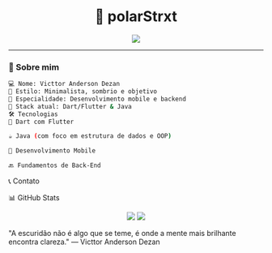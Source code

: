<h1 align="center">🦇 polarStrxt</h1>

<p align="center">
  <img src="https://readme-typing-svg.herokuapp.com?font=Fira+Code&size=22&pause=1000&color=AAAAAA&center=true&vCenter=true&width=435&lines=Full-stack+in+progress...;Code+like+Batman+%F0%9F%8E%AF" />
</p>

---

### 🧠 Sobre mim

```bash
💻 Nome: Victtor Anderson Dezan
🌌 Estilo: Minimalista, sombrio e objetivo
🦾 Especialidade: Desenvolvimento mobile e backend
🚀 Stack atual: Dart/Flutter & Java
🛠️ Tecnologias
💙 Dart com Flutter

☕ Java (com foco em estrutura de dados e OOP)

📱 Desenvolvimento Mobile

🔙 Fundamentos de Back-End

```

📞 Contato

📊 GitHub Stats
<p align="center"> <img src="https://github-readme-stats.vercel.app/api?username=polarStrxt&show_icons=true&theme=tokyonight&hide_border=true" /> <img src="https://github-readme-streak-stats.herokuapp.com/?user=polarStrxt&theme=tokyonight&hide_border=true" /> </p>


"A escuridão não é algo que se teme, é onde a mente mais brilhante encontra clareza." — Victtor Anderson Dezan

